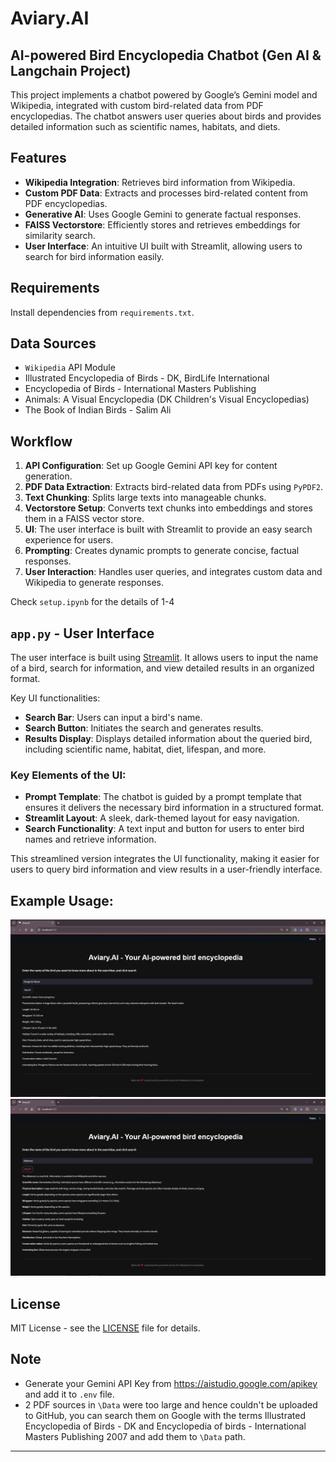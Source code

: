 # Aviary.AI
AI-powered Bird Encyclopedia Chatbot (Gen AI & Langchain Project)
---
This project implements a chatbot powered by Google’s Gemini model and Wikipedia, integrated with custom bird-related data from PDF encyclopedias. The chatbot answers user queries about birds and provides detailed information such as scientific names, habitats, and diets.

## Features

- **Wikipedia Integration**: Retrieves bird information from Wikipedia.
- **Custom PDF Data**: Extracts and processes bird-related content from PDF encyclopedias.
- **Generative AI**: Uses Google Gemini to generate factual responses.
- **FAISS Vectorstore**: Efficiently stores and retrieves embeddings for similarity search.
- **User Interface**: An intuitive UI built with Streamlit, allowing users to search for bird information easily.

## Requirements

Install dependencies from `requirements.txt`.

## Data Sources

- `Wikipedia` API Module
- Illustrated Encyclopedia of Birds -  DK, BirdLife International
- Encyclopedia of Birds - International Masters Publishing
- Animals: A Visual Encyclopedia (DK Children's Visual Encyclopedias)
- The Book of Indian Birds - Salim Ali

## Workflow

1. **API Configuration**: Set up Google Gemini API key for content generation.
2. **PDF Data Extraction**: Extracts bird-related data from PDFs using `PyPDF2`.
3. **Text Chunking**: Splits large texts into manageable chunks.
4. **Vectorstore Setup**: Converts text chunks into embeddings and stores them in a FAISS vector store.
5. **UI**: The user interface is built with Streamlit to provide an easy search experience for users.
6. **Prompting**: Creates dynamic prompts to generate concise, factual responses.
7. **User Interaction**: Handles user queries, and integrates custom data and Wikipedia to generate responses.

Check `setup.ipynb` for the details of 1-4

## `app.py` - User Interface

The user interface is built using [Streamlit](https://streamlit.io/). It allows users to input the name of a bird, search for information, and view detailed results in an organized format.

Key UI functionalities:
- **Search Bar**: Users can input a bird's name.
- **Search Button**: Initiates the search and generates results.
- **Results Display**: Displays detailed information about the queried bird, including scientific name, habitat, diet, lifespan, and more.

### Key Elements of the UI:
- **Prompt Template**: The chatbot is guided by a prompt template that ensures it delivers the necessary bird information in a structured format.
- **Streamlit Layout**: A sleek, dark-themed layout for easy navigation.
- **Search Functionality**: A text input and button for users to enter bird names and retrieve information.

This streamlined version integrates the UI functionality, making it easier for users to query bird information and view results in a user-friendly interface.
## Example Usage:

<img src="Screenshot (182).png">
<img src="Screenshot (184).png">

## License

MIT License - see the [LICENSE](LICENSE) file for details.

## Note

- Generate your Gemini API Key from <https://aistudio.google.com/apikey> and add it to `.env` file.
- 2 PDF sources in `\Data` were too large and hence couldn't be uploaded to GitHub, you can search them on Google with the terms Illustrated Encyclopedia of Birds - DK and Encyclopedia of birds - International Masters Publishing 2007 and add them to `\Data` path.
---
